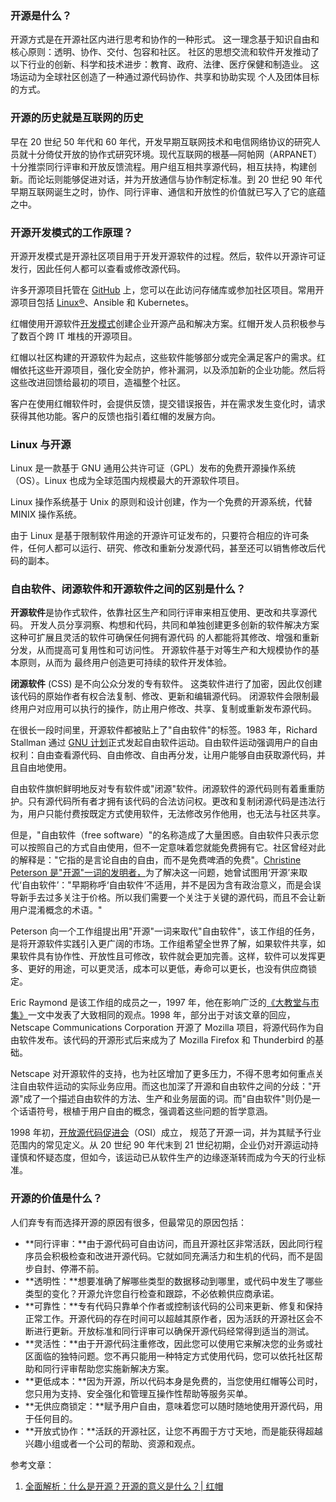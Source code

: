 ### 开源是什么？

开源方式是在开源社区内进行思考和协作的一种形式。 这一理念基于知识自由和核心原则：透明、协作、交付、包容和社区。 社区的思想交流和软件开发推动了以下行业的创新、科学和技术进步：教育、政府、法律、医疗保健和制造业。 这场运动为全球社区创造了一种通过源代码协作、共享和协助实现 个人及团体目标的方式。



### 开源的历史就是互联网的历史

早在 20 世纪 50 年代和 60 年代，开发早期互联网技术和电信网络协议的研究人员就十分倚仗开放的协作式研究环境。现代互联网的根基—阿帕网（ARPANET）十分推崇同行评审和开放反馈流程。用户组互相共享源代码，相互扶持，构建创新。而论坛则能够促进对话，并为开放通信与协作制定标准。到 20 世纪 90 年代早期互联网诞生之时，协作、同行评审、通信和开放性的价值就已写入了它的底蕴之中。



### 开源开发模式的工作原理？

开源开发模式是开源社区项目用于开发开源软件的过程。然后，软件以开源许可证发行，因此任何人都可以查看或修改源代码。 

许多开源项目托管在 [GitHub](https://github.com/explore) 上，您可以在此访问存储库或参加社区项目。常用开源项目包括 [Linux®](https://www.redhat.com/zh/topics/linux)、Ansible 和 Kubernetes。 

红帽使用开源软件[开发模式](https://www.redhat.com/zh/about/development-model)创建企业开源产品和解决方案。红帽开发人员积极参与了数百个跨 IT 堆栈的开源项目。

红帽以社区构建的开源软件为起点，这些软件能够部分或完全满足客户的需求。红帽依托这些开源项目，强化安全防护，修补漏洞，以及添加新的企业功能。然后将这些改进回馈给最初的项目，造福整个社区。

客户在使用红帽软件时，会提供反馈，提交错误报告，并在需求发生变化时，请求获得其他功能。客户的反馈也指引着红帽的发展方向。



### Linux 与开源

Linux 是一款基于 GNU 通用公共许可证（GPL）发布的免费开源操作系统（OS）。Linux 也成为全球范围内规模最大的开源软件项目。

Linux 操作系统基于 Unix 的原则和设计创建，作为一个免费的开源系统，代替 MINIX 操作系统。

由于 Linux 是基于限制软件用途的开源许可证发布的，只要符合相应的许可条件，任何人都可以运行、研究、修改和重新分发源代码，甚至还可以销售修改后代码的副本。



### 自由软件、闭源软件和开源软件之间的区别是什么？

**开源软件**是协作式软件，依靠社区生产和同行评审来相互使用、更改和共享源代码。 开发人员分享洞察、构想和代码，共同和单独创建更多创新的软件解决方案 这种可扩展且灵活的软件可确保任何拥有源代码 的人都能将其修改、增强和重新分发，从而提高可复用性和可访问性。 开源软件基于对等生产和大规模协作的基本原则，从而为 最终用户创造更可持续的软件开发体验。  

**闭源软件** (CSS) 是不向公众分发的专有软件。 这类软件进行了加密，因此仅创建该代码的原始作者有权合法复制、修改、更新和编辑源代码。 闭源软件会限制最终用户对应用可以执行的操作，防止用户修改、共享、复制或重新发布源代码。

在很长一段时间里，开源软件都被贴上了"自由软件"的标签。1983 年，Richard Stallman 通过 [GNU 计划](https://www.gnu.org/gnu/thegnuproject.en.html)正式发起自由软件运动。自由软件运动强调用户的自由权利：自由查看源代码、自由修改、自由再分发，让用户能够自由获取源代码，并且自由地使用。

自由软件旗帜鲜明地反对专有软件或"闭源"软件。闭源软件的源代码则有着重重防护。只有源代码所有者才拥有该代码的合法访问权。更改和复制闭源代码是违法行为，用户只能付费按既定方式使用软件，无法修改另作他用，也无法与社区共享。

但是，"自由软件（free software）"的名称造成了大量困惑。自由软件只表示您可以按照自己的方式自由使用，但不一定意味着您就能免费拥有它。社区曾经对此的解释是："它指的是言论自由的自由，而不是免费啤酒的免费"。[Christine Peterson 是"开源"一词的发明者，](https://opensource.com/article/18/2/coining-term-open-source-software)为了解决这一问题，她曾试图用‘开源’来取代‘自由软件’："早期称呼‘自由软件’不适用，并不是因为含有政治意义，而是会误导新手去过多关注于价格。所以我们需要一个关注于关键的源代码，而且不会让新用户混淆概念的术语。"

Peterson 向一个工作组提出用"开源"一词来取代"自由软件"，该工作组的任务，是将开源软件实践引入更广阔的市场。工作组希望全世界了解，如果软件共享，如果软件具有协作性、开放性且可修改，软件就会更加完善。这样，软件可以发挥更多、更好的用途，可以更灵活，成本可以更低，寿命可以更长，也没有供应商锁定。

Eric Raymond 是该工作组的成员之一，1997 年，他在影响广泛的[《大教堂与市集》](http://www.unterstein.net/su/docs/CathBaz.pdf)一文中发表了大致相同的观点。1998 年，部分出于对该文章的回应，Netscape Communications Corporation 开源了 Mozilla 项目，将源代码作为自由软件发布。该代码的开源形式后来成为了 Mozilla Firefox 和 Thunderbird 的基础。

Netscape 对开源软件的支持，也为社区增加了更多压力，不得不思考如何重点关注自由软件运动的实际业务应用。而这也加深了开源和自由软件之间的分歧："开源"成了一个描述自由软件的方法、生产和业务层面的词。而"自由软件"则仍是一个话语符号，根植于用户自由的概念，强调着这些问题的哲学意涵。

1998 年初，[开放源代码促进会](https://opensource.org/docs/osd)（OSI）成立， 规范了开源一词，并为其赋予行业范围内的常见定义。从 20 世纪 90 年代末到 21 世纪初期，企业仍对开源运动持谨慎和怀疑态度，但如今，该运动已从软件生产的边缘逐渐转而成为今天的行业标准。



### 开源的价值是什么？

人们弃专有而选择开源的原因有很多，但最常见的原因包括：

- **同行评审：**由于源代码可自由访问，而且开源社区非常活跃，因此同行程序员会积极检查和改进开源代码。它就如同充满活力和生机的代码，而不是固步自封、停滞不前。
- **透明性：**想要准确了解哪些类型的数据移动到哪里，或代码中发生了哪些类型的变化？开源允许您自行检查和跟踪，不必依赖供应商承诺。
- **可靠性：**专有代码只靠单个作者或控制该代码的公司来更新、修复和保持正常工作。开源代码的存在时间可以超越其原作者，因为活跃的开源社区会不断进行更新。开放标准和同行评审可以确保开源代码经常得到适当的测试。
- **灵活性：**由于开源代码注重修改，因此您可以使用它来解决您的业务或社区面临的独特问题。您不再只能用一种特定方式使用代码，您可以依托社区帮助和同行评审帮助您实施新解决方案。
- **更低成本：**因为开源，所以代码本身是免费的，当您使用红帽等公司时，您只用为支持、安全强化和管理互操作性帮助等服务买单。
- **无供应商锁定：**赋予用户自由，意味着您可以随时随地使用开源代码，用于任何目的。
- **开放式协作：**活跃的开源社区，让您不再囿于方寸天地，而是能获得超越兴趣小组或者一个公司的帮助、资源和观点。



参考文章：

1. [全面解析：什么是开源？开源的意义是什么？| 红帽](https://www.redhat.com/zh/topics/open-source/what-is-open-source#%E8%87%AA%E7%94%B1%E8%BD%AF%E4%BB%B6%E3%80%81%E9%97%AD%E6%BA%90%E8%BD%AF%E4%BB%B6%E5%92%8C%E5%BC%80%E6%BA%90%E8%BD%AF%E4%BB%B6)

